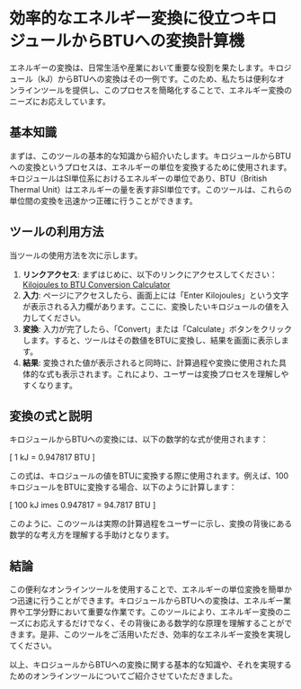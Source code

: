 効率的なエネルギー変換に役立つキロジュールからBTUへの変換計算機
=================================

エネルギーの変換は、日常生活や産業において重要な役割を果たします。キロジュール（kJ）からBTUへの変換はその一例です。このため、私たちは便利なオンラインツールを提供し、このプロセスを簡略化することで、エネルギー変換のニーズにお応えしています。

基本知識
----

まずは、このツールの基本的な知識から紹介いたします。キロジュールからBTUへの変換というプロセスは、エネルギーの単位を変換するために使用されます。キロジュールはSI単位系におけるエネルギーの単位であり、BTU（British Thermal Unit）はエネルギーの量を表す非SI単位です。このツールは、これらの単位間の変換を迅速かつ正確に行うことができます。

ツールの利用方法
--------

当ツールの使用方法を次に示します。

1. **リンクアクセス**: まずはじめに、以下のリンクにアクセスしてください：[Kilojoules to BTU Conversion Calculator](https://www.onlinecalculatorsfree.com/ja/convert/kilojoules-to-btu.html)
2. **入力**: ページにアクセスしたら、画面上には「Enter Kilojoules」という文字が表示される入力欄があります。ここに、変換したいキロジュールの値を入力してください。
3. **変換**: 入力が完了したら、「Convert」または「Calculate」ボタンをクリックします。すると、ツールはその数値をBTUに変換し、結果を画面に表示します。
4. **結果**: 変換された値が表示されると同時に、計算過程や変換に使用された具体的な式も表示されます。これにより、ユーザーは変換プロセスを理解しやすくなります。

変換の式と説明
-------

キロジュールからBTUへの変換には、以下の数学的な式が使用されます：

\[ 1 kJ = 0.947817 BTU \]

この式は、キロジュールの値をBTUに変換する際に使用されます。例えば、100キロジュールをBTUに変換する場合、以下のように計算します：

\[ 100 kJ imes 0.947817 = 94.7817 BTU \]

このように、このツールは実際の計算過程をユーザーに示し、変換の背後にある数学的な考え方を理解する手助けとなります。

結論
--

この便利なオンラインツールを使用することで、エネルギーの単位変換を簡単かつ迅速に行うことができます。キロジュールからBTUへの変換は、エネルギー業界や工学分野において重要な作業です。このツールにより、エネルギー変換のニーズにお応えするだけでなく、その背後にある数学的な原理を理解することができます。是非、このツールをご活用いただき、効率的なエネルギー変換を実現してください。

以上、キロジュールからBTUへの変換に関する基本的な知識や、それを実現するためのオンラインツールについてご紹介させていただきました。